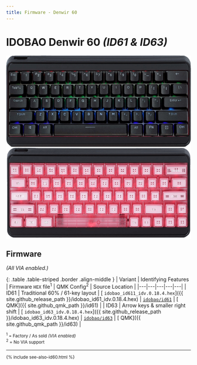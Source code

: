 ```yaml
---
title: Firmware - Denwir 60
---
```


# IDOBAO Denwir 60 *(ID61 & ID63)*

<img src="../assets/img/idobao-id61.png" height="250" width="auto" style="display:block;margin-left:auto;margin-right:auto;">

<img src="../assets/img/idobao-id63.png" height="250" width="auto" style="display:block;margin-left:auto;margin-right:auto;">

## Firmware

*(All VIA enabled.)*

{: .table .table-striped .border .align-middle }
| Variant | Identifying Features  | Firmware `HEX` file<sup>1</sup> | QMK Config<sup>2</sup> | Source Location |
|---|---|---|---|---|
| ID61 | Traditional 60% / 61-key layout |  [<i class="fas fa-microchip"></i> `idobao_id611_idv.0.18.4.hex`]({{ site.github_release_path }}/idobao_id61_idv.0.18.4.hex) | [<i class="fas fa-cog"></i> `idobao/id61`](https://config.qmk.fm/#/idobao/id61/LAYOUT_60_ansi) | [<i class="fab fa-github"></i> QMK]({{ site.github_qmk_path }}/id61) |
| ID63 | Arrow keys & smaller right shift  | [<i class="fas fa-microchip"></i> `idobao_id63_idv.0.18.4.hex`]({{ site.github_release_path }}/idobao_id63_idv.0.18.4.hex) | [<i class="fas fa-cog"></i> `idobao/id63`](https://config.qmk.fm/#/idobao/id63/LAYOUT_60_ansi_arrow) | [<i class="fab fa-github"></i> QMK]({{ site.github_qmk_path }}/id63) |


<small class="text-muted"><sup>1</sup> = Factory / As sold *(VIA enabled)*<br>
<sup>2</sup> = <i class="fas fa-exclamation-triangle"></i> No VIA support<br>

---

{% include see-also-id60.html %}
